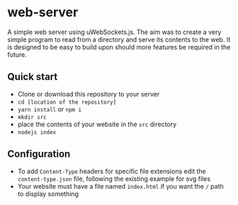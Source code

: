 # web-server
A simple web server using uWebSockets.js.
The aim was to create a very simple program to read from a directory and serve its contents to the web. It is designed to be easy to build upon should more features be required in the future.

## Quick start
- Clone or download this repository to your server
- `cd [location of the repository]`
- `yarn install` or `npm i`
- `mkdir src`
- place the contents of your website in the `src` directory
- `nodejs index`

## Configuration
- To add `Content-Type` headers for specific file extensions edit the `content-type.json` file, following the existing example for svg files
- Your website must have a file named `index.html` if you want the `/` path to display something
